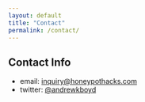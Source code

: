 ```yaml
---
layout: default
title: "Contact"
permalink: /contact/
---
```


## Contact Info

- email: [inquiry@honeypothacks.com](mailto:inquiry@honeypothacks.com)
- twitter: [@andrewkboyd](https://twitter.com/andrewkboyd)
